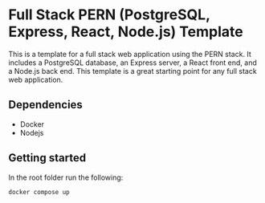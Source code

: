 # Full Stack PERN (PostgreSQL, Express, React, Node.js) Template

This is a template for a full stack web application using the PERN stack. It includes a PostgreSQL database, an Express server, a React front end, and a Node.js back end. This template is a great starting point for any full stack web application.


## Dependencies

- Docker
- Nodejs


## Getting started

In the root folder run the following:

```
docker compose up
```